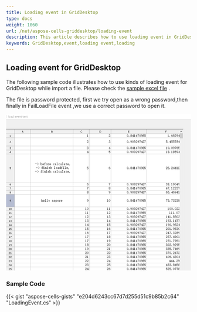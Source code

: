 ```yaml
---
title: Loading event in GridDesktop
type: docs
weight: 1060
url: /net/aspose-cells-griddesktop/loading-event
description: This article describes how to use loading event in GridDesktop.
keywords: GridDesktop,event,loading event,loading
---
```


 
## **Loading event for GridDesktop**
The following sample code illustrates how to use kinds of loading event for GridDesktop while import a file. Please check the [sample excel file](loading-event.xlsx) . 

The file is password protected, first we try open as a wrong password,then finally in FailLoadFile event ,we use a correct password to open it.

![result view of loading event](loadingevent.png)
### **Sample Code**
{{< gist "aspose-cells-gists" "e204d6243cc67d7d255d51c9b85b2c64" "LoadingEvent.cs" >}}
 